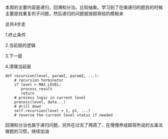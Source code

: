本周的主要内容是递归，回溯和分治。比较抽象。学习到了在做递归的题目的时候主要是找重复的子问题，然后递归的问题就按超哥给的模板来

总共4步走

1.终止条件

2.当前层的逻辑

3.下一层

4.清理当前层

```
def recursion(level, param1, param2, ...): 
    # recursion terminator 
    if level > MAX_LEVEL: 
	   process_result 
	   return 
    # process logic in current level 
    process(level, data...) 
    # drill down 
    self.recursion(level + 1, p1, ...) 
    # reverse the current level status if needed
```

回溯和分治也属于递归问题，另外在过去了两周了，在慢慢养成超哥所说的五毒法做题的习惯，继续加油